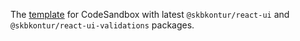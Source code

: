 The [template](https://codesandbox.io/s/react-ui-template) for CodeSandbox with latest `@skbkontur/react-ui` and `@skbkontur/react-ui-validations` packages.
